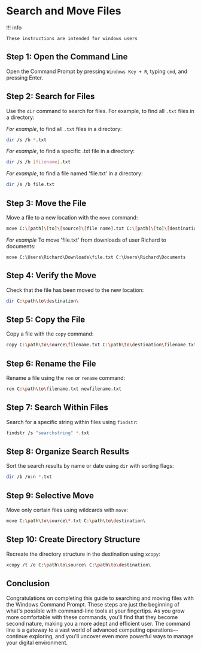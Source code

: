 # Search and Move Files

!!! info
```
These instructions are intended for windows users
```

## Step 1: Open the Command Line
Open the Command Prompt by pressing `Windows Key + R`, typing `cmd`, and pressing Enter.

## Step 2: Search for Files
Use the `dir` command to search for files. For example, to find all `.txt` files in a directory:

<i>For example</i>, to find all `.txt` files in a directory:
```bash
dir /s /b *.txt
```
<i>For example</i>, to find a specific .txt file in a directory:
```bash
dir /s /b [filename].txt
```
<i>For example</i>, to find a file named 'file.txt' in a directory:
```bash
dir /s /b file.txt
```

## Step 3: Move the File
Move a file to a new location with the `move` command:

```bash
move C:\[path]\[to]\[source]\[file name].txt C:\[path]\[to]\[destination]\
```
<i>For example</i> To move 'file.txt' from downloads of user Richard to documents:
```
move C:\Users\Richard\Downloads\file.txt C:\Users\Richard\Documents
```

## Step 4: Verify the Move
Check that the file has been moved to the new location:

```bash
dir C:\path\to\destination\
```

## Step 5: Copy the File
Copy a file with the `copy` command:

```bash
copy C:\path\to\source\filename.txt C:\path\to\destination\filename.txt
```

## Step 6: Rename the File
Rename a file using the `ren` or `rename` command:

```bash
ren C:\path\to\filename.txt newfilename.txt
```

## Step 7: Search Within Files
Search for a specific string within files using `findstr`:

```bash
findstr /s "searchstring" *.txt
```

## Step 8: Organize Search Results
Sort the search results by name or date using `dir` with sorting flags:

```bash
dir /b /o:n *.txt
```

## Step 9: Selective Move
Move only certain files using wildcards with `move`:

```bash
move C:\path\to\source\*.txt C:\path\to\destination\
```

## Step 10: Create Directory Structure
Recreate the directory structure in the destination using `xcopy`:

```bash
xcopy /t /e C:\path\to\source\ C:\path\to\destination\
```
## Conclusion
Congratulations on completing this guide to searching and moving files with the 
Windows Command Prompt. These steps are just the beginning of what's possible with
command-line tools at your fingertips. As you grow more comfortable with these 
commands, you'll find that they become second nature, making you a more adept and
efficient user. The command line is a gateway to a vast world of advanced computing operations—continue exploring, and you'll uncover even more powerful ways to manage your digital environment.






